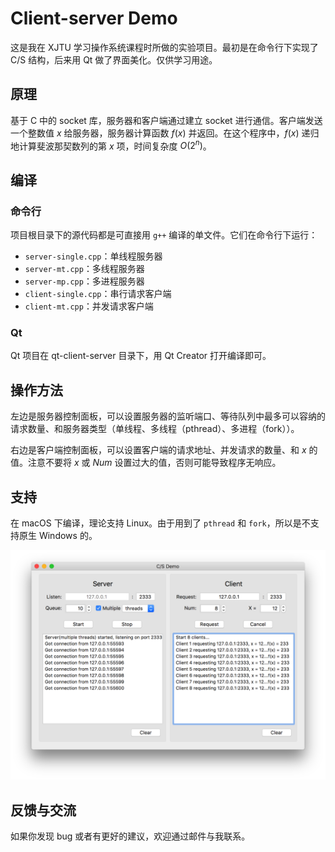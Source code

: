 # Client-server Demo

这是我在 XJTU 学习操作系统课程时所做的实验项目。最初是在命令行下实现了 C/S 结构，后来用 Qt 做了界面美化。仅供学习用途。

## 原理

基于 C 中的 socket 库，服务器和客户端通过建立 socket 进行通信。客户端发送一个整数值 $x$ 给服务器，服务器计算函数 $f(x)$ 并返回。在这个程序中，$f(x)$ 递归地计算斐波那契数列的第 $x$ 项，时间复杂度 $O(2^n)$。

## 编译

### 命令行

项目根目录下的源代码都是可直接用 `g++` 编译的单文件。它们在命令行下运行：

* `server-single.cpp`：单线程服务器
* `server-mt.cpp`：多线程服务器
* `server-mp.cpp`：多进程服务器
* `client-single.cpp`：串行请求客户端
* `client-mt.cpp`：并发请求客户端

### Qt

Qt 项目在 qt-client-server 目录下，用 Qt Creator 打开编译即可。

## 操作方法

左边是服务器控制面板，可以设置服务器的监听端口、等待队列中最多可以容纳的请求数量、和服务器类型（单线程、多线程（pthread）、多进程（fork））。

右边是客户端控制面板，可以设置客户端的请求地址、并发请求的数量、和 $x$ 的值。注意不要将 $x$ 或 $Num$ 设置过大的值，否则可能导致程序无响应。

## 支持

在 macOS 下编译，理论支持 Linux。由于用到了 `pthread` 和 `fork`，所以是不支持原生 Windows 的。

![](screenshot.png)

## 反馈与交流

如果你发现 bug 或者有更好的建议，欢迎通过邮件与我联系。